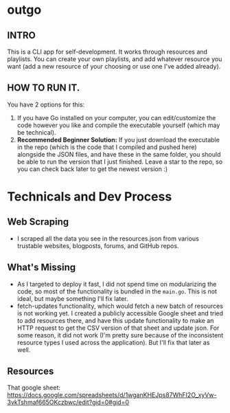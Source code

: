 # outgo

## INTRO
This is a CLI app for self-development. 
It works through resources and playlists.
You can create your own playlists, and add whatever resource you want (add a new resource of your choosing or use one I've added already). 

## HOW TO RUN IT. 
You have 2 options for this: 
1) If you have Go installed on your computer, you can edit/customize the code however you like and compile the executable yourself (which may be technical).
2) **Recommended Beginner Solution:** If you just download the executable in the repo (which is the code that I compiled and pushed here) alongside the JSON files, and have these in the same folder, you should be able to run the version that I just finished. Leave a star to the repo, so you can check back later to get the newest version :)  

# Technicals and Dev Process 
## Web Scraping
* I scraped all the data you see in the resources.json from various trustable websites, blogposts, forums, and GitHub repos.

## What's Missing
* As I targeted to deploy it fast, I did not spend time on modularizing the code, so most of the functionality is bundled in the `main.go`. This is not ideal, but maybe something I'll fix later.
* fetch-updates functionality, which would fetch a new batch of resources is not working yet. I created a publicly accessible Google sheet and tried to add resources there, and have this update functionality to make an HTTP request to get the CSV version of that sheet and update json. For some reason, it did not work (I'm pretty sure because of the inconsistent resource types I used across the application). But I'll fix that later as well.


## Resources
That google sheet: https://docs.google.com/spreadsheets/d/1wganKHEJps87WhFI2O_xyVw-3vkTshmaf665OKczbwc/edit?gid=0#gid=0
